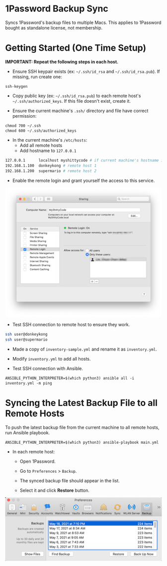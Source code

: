 # 1Password Backup Sync

Syncs 1Password's backup files to multiple Macs. This applies to 1Password bought as standalone license, not membership.

# Getting Started (One Time Setup)

**IMPORTANT: Repeat the following steps in each host.**

- Ensure SSH keypair exists (ex: `~/.ssh/id_rsa` and `~/.ssh/id_rsa.pub`). If missing, run create one:

```shell
ssh-keygen
```

- Copy public key (ex: `~/.ssh/id_rsa.pub`) to each remote host's `~/.ssh/authorized_keys`. If this file doesn't exist,
  create it.

- Ensure the current machine's `.ssh/` directory and file have correct permission:

```shell
chmod 700 ~/.ssh
chmod 600 ~/.ssh/authorized_keys
```

- In the current machine's `/etc/hosts`:
  - Add all remote hosts
  - Add hostname to `127.0.0.1`

```bash
127.0.0.1      localhost myshittycode # if current machine's hostname is "myshittycode"
192.168.1.100  donkeykong # remote host 1
192.168.1.200  supermario # remote host 2
```

- Enable the remote login and grant yourself the access to this service.

![Remote login on Mac](docs/remote-login.png)

- Test SSH connection to remote host to ensure they work.

```bash
ssh user@donkeykong
ssh user@supermario
```

- Made a copy of `inventory-sample.yml` and rename it as `inventory.yml`.

- Modify `inventory.yml` to add all hosts.

- Test SSH connection with Ansible.

```shell
ANSIBLE_PYTHON_INTERPRETER=$(which python3) ansible all -i inventory.yml -m ping
```

# Syncing the Latest Backup File to all Remote Hosts

To push the latest backup file from the current machine to all remote hosts, run Ansible playbook.

```shell
ANSIBLE_PYTHON_INTERPRETER=$(which python3) ansible-playbook main.yml
```

- In each remote host:

  - Open 1Password.

  - Go to `Preferences` > `Backup`.

  - The synced backup file should appear in the list.

  - Select it and click **Restore** button.

![Restore backup file](docs/1password-restore.png)
